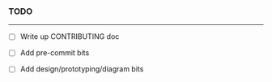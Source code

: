 ### TODO

---

- [ ] Write up CONTRIBUTING doc
- [ ] Add pre-commit bits
- [ ] Add design/prototyping/diagram bits

